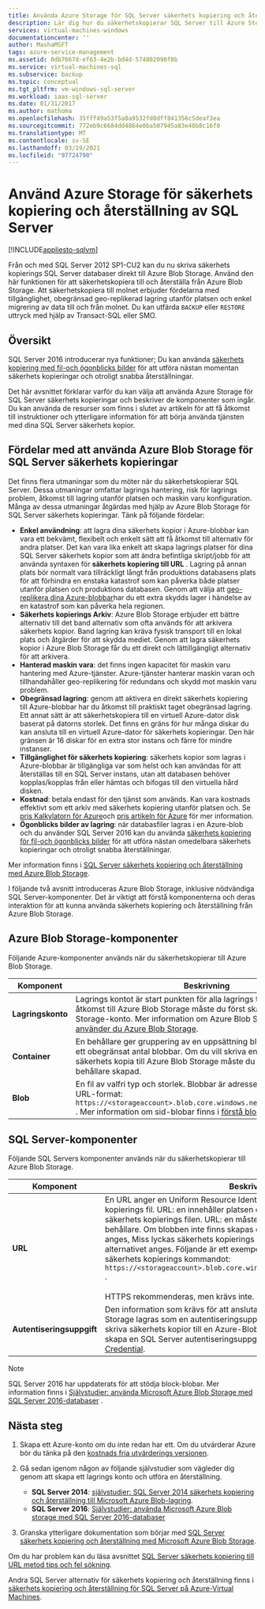 ```yaml
---
title: Använda Azure Storage för SQL Server säkerhets kopiering och återställning | Microsoft Docs
description: Lär dig hur du säkerhetskopierar SQL Server till Azure Storage. Förklarar fördelarna med att säkerhetskopiera SQL-databaser till Azure Storage.
services: virtual-machines-windows
documentationcenter: ''
author: MashaMSFT
tags: azure-service-management
ms.assetid: 0db7667d-ef63-4e2b-bd4d-574802090f8b
ms.service: virtual-machines-sql
ms.subservice: backup
ms.topic: conceptual
ms.tgt_pltfrm: vm-windows-sql-server
ms.workload: iaas-sql-server
ms.date: 01/31/2017
ms.author: mathoma
ms.openlocfilehash: 35fff49a53f5a0a9532fd0dff841356c5deaf3ea
ms.sourcegitcommit: 772eb9c6684dd4864e0ba507945a83e48b8c16f0
ms.translationtype: MT
ms.contentlocale: sv-SE
ms.lasthandoff: 03/19/2021
ms.locfileid: "97724790"
---
```

# <a name="use-azure-storage-for-sql-server-backup-and-restore"></a>Använd Azure Storage för säkerhets kopiering och återställning av SQL Server
[!INCLUDE[appliesto-sqlvm](../../includes/appliesto-sqlvm.md)]

Från och med SQL Server 2012 SP1-CU2 kan du nu skriva säkerhets kopierings SQL Server databaser direkt till Azure Blob Storage. Använd den här funktionen för att säkerhetskopiera till och återställa från Azure Blob Storage. Att säkerhetskopiera till molnet erbjuder fördelarna med tillgänglighet, obegränsad geo-replikerad lagring utanför platsen och enkel migrering av data till och från molnet. Du kan utfärda `BACKUP` eller `RESTORE` uttryck med hjälp av Transact-SQL eller SMO.

## <a name="overview"></a>Översikt
SQL Server 2016 introducerar nya funktioner; Du kan använda [säkerhets kopiering med fil-och ögonblicks bilder](/sql/relational-databases/backup-restore/file-snapshot-backups-for-database-files-in-azure) för att utföra nästan momentan säkerhets kopieringar och otroligt snabba återställningar.

Det här avsnittet förklarar varför du kan välja att använda Azure Storage för SQL Server säkerhets kopieringar och beskriver de komponenter som ingår. Du kan använda de resurser som finns i slutet av artikeln för att få åtkomst till instruktioner och ytterligare information för att börja använda tjänsten med dina SQL Server säkerhets kopior.

## <a name="benefits-of-using-azure-blob-storage-for-sql-server-backups"></a>Fördelar med att använda Azure Blob Storage för SQL Server säkerhets kopieringar
Det finns flera utmaningar som du möter när du säkerhetskopierar SQL Server. Dessa utmaningar omfattar lagrings hantering, risk för lagrings problem, åtkomst till lagring utanför platsen och maskin varu konfiguration. Många av dessa utmaningar åtgärdas med hjälp av Azure Blob Storage för SQL Server säkerhets kopieringar. Tänk på följande fördelar:

* **Enkel användning**: att lagra dina säkerhets kopior i Azure-blobbar kan vara ett bekvämt, flexibelt och enkelt sätt att få åtkomst till alternativ för andra platser. Det kan vara lika enkelt att skapa lagrings platser för dina SQL Server säkerhets kopior som att ändra befintliga skript/jobb för att använda syntaxen för **säkerhets kopiering till URL** . Lagring på annan plats bör normalt vara tillräckligt långt från produktions databasens plats för att förhindra en enstaka katastrof som kan påverka både platser utanför platsen och produktions databasen. Genom att välja att [geo-replikera dina Azure-blobbar](../../../storage/common/storage-redundancy.md)har du ett extra skydds lager i händelse av en katastrof som kan påverka hela regionen.
* **Säkerhets kopierings Arkiv**: Azure Blob Storage erbjuder ett bättre alternativ till det band alternativ som ofta används för att arkivera säkerhets kopior. Band lagring kan kräva fysisk transport till en lokal plats och åtgärder för att skydda mediet. Genom att lagra säkerhets kopior i Azure Blob Storage får du ett direkt och lättillgängligt alternativ för att arkivera.
* **Hanterad maskin vara**: det finns ingen kapacitet för maskin varu hantering med Azure-tjänster. Azure-tjänster hanterar maskin varan och tillhandahåller geo-replikering för redundans och skydd mot maskin varu problem.
* **Obegränsad lagring**: genom att aktivera en direkt säkerhets kopiering till Azure-blobbar har du åtkomst till praktiskt taget obegränsad lagring. Ett annat sätt är att säkerhetskopiera till en virtuell Azure-dator disk baserat på datorns storlek. Det finns en gräns för hur många diskar du kan ansluta till en virtuell Azure-dator för säkerhets kopieringar. Den här gränsen är 16 diskar för en extra stor instans och färre för mindre instanser.
* **Tillgänglighet för säkerhets kopiering**: säkerhets kopior som lagras i Azure-blobbar är tillgängliga var som helst och kan användas för att återställas till en SQL Server instans, utan att databasen behöver kopplas/kopplas från eller hämtas och bifogas till den virtuella hård disken.
* **Kostnad**: betala endast för den tjänst som används. Kan vara kostnads effektivt som ett arkiv med säkerhets kopiering utanför platsen och. Se [pris Kalkylatorn för Azure](https://go.microsoft.com/fwlink/?LinkId=277060 "Priskalkylator")och [pris artikeln för Azure](https://go.microsoft.com/fwlink/?LinkId=277059 "Pris artikel") för mer information.
* **Ögonblicks bilder av lagring**: när databasfiler lagras i en Azure-blob och du använder SQL Server 2016 kan du använda [säkerhets kopiering för fil-och ögonblicks bilder](/sql/relational-databases/backup-restore/file-snapshot-backups-for-database-files-in-azure) för att utföra nästan omedelbara säkerhets kopieringar och otroligt snabba återställningar.

Mer information finns i [SQL Server säkerhets kopiering och återställning med Azure Blob Storage](/sql/relational-databases/backup-restore/sql-server-backup-and-restore-with-microsoft-azure-blob-storage-service).

I följande två avsnitt introduceras Azure Blob Storage, inklusive nödvändiga SQL Server-komponenter. Det är viktigt att förstå komponenterna och deras interaktion för att kunna använda säkerhets kopiering och återställning från Azure Blob Storage.

## <a name="azure-blob-storage-components"></a>Azure Blob Storage-komponenter
Följande Azure-komponenter används när du säkerhetskopierar till Azure Blob Storage.

| Komponent | Beskrivning |
| --- | --- |
| **Lagringskonto** |Lagrings kontot är start punkten för alla lagrings tjänster. För att få åtkomst till Azure Blob Storage måste du först skapa ett Azure Storage-konto. Mer information om Azure Blob Storage finns i [så här använder du Azure Blob Storage](https://azure.microsoft.com/develop/net/how-to-guides/blob-storage/). |
| **Container** |En behållare ger gruppering av en uppsättning blobbar och kan lagra ett obegränsat antal blobbar. Om du vill skriva en SQL Server säkerhets kopia till Azure Blob Storage måste du ha minst en rot behållare skapad. |
| **Blob** |En fil av valfri typ och storlek. Blobbar är adresser bara med följande URL-format: `https://<storageaccount>.blob.core.windows.net/<container>/<blob>` . Mer information om sid-blobar finns i [förstå block-och sid-blobar](/rest/api/storageservices/Understanding-Block-Blobs--Append-Blobs--and-Page-Blobs) |

## <a name="sql-server-components"></a>SQL Server-komponenter
Följande SQL Servers komponenter används när du säkerhetskopierar till Azure Blob Storage.

| Komponent | Beskrivning |
| --- | --- |
| **URL** |En URL anger en Uniform Resource Identifier (URI) till en unik säkerhets kopierings fil. URL: en innehåller platsen och namnet på den SQL Server säkerhets kopierings filen. URL: en måste peka på en faktisk BLOB, inte bara en behållare. Om blobben inte finns skapas den av Azure. Om en befintlig BLOB anges, Miss lyckas säkerhets kopierings kommandot, om inte `WITH FORMAT` alternativet anges. Följande är ett exempel på den URL som du anger i säkerhets kopierings kommandot: `https://<storageaccount>.blob.core.windows.net/<container>/<FILENAME.bak>` .<br><br> HTTPS rekommenderas, men krävs inte. |
| **Autentiseringsuppgift** |Den information som krävs för att ansluta och autentisera till Azure Blob Storage lagras som en autentiseringsuppgift. För att SQL Server ska kunna skriva säkerhets kopior till en Azure-Blob eller återställa från den, måste du skapa en SQL Server autentiseringsuppgift. Mer information finns i [SQL Server Credential](/sql/t-sql/statements/create-credential-transact-sql). |

> [!NOTE]
> SQL Server 2016 har uppdaterats för att stödja block-blobar. Mer information finns i [Självstudier: använda Microsoft Azure Blob Storage med SQL Server 2016-databaser](/sql/relational-databases/tutorial-use-azure-blob-storage-service-with-sql-server-2016) .
> 

## <a name="next-steps"></a>Nästa steg

1. Skapa ett Azure-konto om du inte redan har ett. Om du utvärderar Azure bör du tänka på den [kostnads fria utvärderings versionen](https://azure.microsoft.com/free/).
2. Gå sedan igenom någon av följande självstudier som vägleder dig genom att skapa ett lagrings konto och utföra en återställning.
   
   * **SQL Server 2014**: [självstudier: SQL Server 2014 säkerhets kopiering och återställning till Microsoft Azure Blob-lagring](/previous-versions/sql/2014/relational-databases/backup-restore/sql-server-backup-to-url).
   * **SQL Server 2016**: [Självstudier: använda Microsoft Azure Blob storage med SQL Server 2016-databaser](/sql/relational-databases/tutorial-use-azure-blob-storage-service-with-sql-server-2016)
3. Granska ytterligare dokumentation som börjar med [SQL Server säkerhets kopiering och återställning med Microsoft Azure Blob Storage](/sql/relational-databases/backup-restore/sql-server-backup-and-restore-with-microsoft-azure-blob-storage-service).

Om du har problem kan du läsa avsnittet [SQL Server säkerhets kopiering till URL metod tips och fel sökning](/sql/relational-databases/backup-restore/sql-server-backup-to-url-best-practices-and-troubleshooting).

Andra SQL Server alternativ för säkerhets kopiering och återställning finns i [säkerhets kopiering och återställning för SQL Server på Azure-Virtual Machines](backup-restore.md).